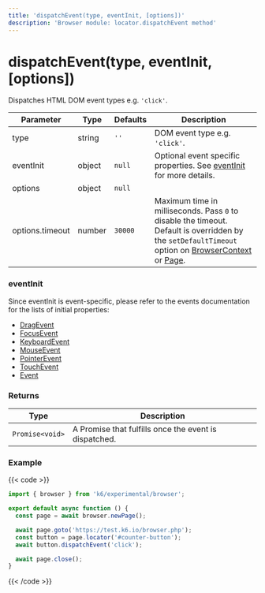 ```yaml
---
title: 'dispatchEvent(type, eventInit, [options])'
description: 'Browser module: locator.dispatchEvent method'
---
```


# dispatchEvent(type, eventInit, [options])

Dispatches HTML DOM event types e.g. `'click'`.

<TableWithNestedRows>

| Parameter       | Type   | Defaults | Description                                                                                                                                                                                                                                                                                                                                   |
| --------------- | ------ | -------- | --------------------------------------------------------------------------------------------------------------------------------------------------------------------------------------------------------------------------------------------------------------------------------------------------------------------------------------------- |
| type            | string | `''`     | DOM event type e.g. `'click'`.                                                                                                                                                                                                                                                                                                                |
| eventInit       | object | `null`   | Optional event specific properties. See [eventInit](#eventinit) for more details.                                                                                                                                                                                                                                                             |
| options         | object | `null`   |                                                                                                                                                                                                                                                                                                                                               |
| options.timeout | number | `30000`  | Maximum time in milliseconds. Pass `0` to disable the timeout. Default is overridden by the `setDefaultTimeout` option on [BrowserContext](https://grafana.com/docs/k6/<K6_VERSION>/javascript-api/k6-experimental/browser/browsercontext/) or [Page](https://grafana.com/docs/k6/<K6_VERSION>/javascript-api/k6-experimental/browser/page/). |

</TableWithNestedRows>

### eventInit

Since eventInit is event-specific, please refer to the events documentation for the lists of initial properties:

- [DragEvent](https://developer.mozilla.org/en-US/docs/Web/API/DragEvent/DragEvent)
- [FocusEvent](https://developer.mozilla.org/en-US/docs/Web/API/FocusEvent/FocusEvent)
- [KeyboardEvent](https://developer.mozilla.org/en-US/docs/Web/API/KeyboardEvent/KeyboardEvent)
- [MouseEvent](https://developer.mozilla.org/en-US/docs/Web/API/MouseEvent/MouseEvent)
- [PointerEvent](https://developer.mozilla.org/en-US/docs/Web/API/PointerEvent/PointerEvent)
- [TouchEvent](https://developer.mozilla.org/en-US/docs/Web/API/TouchEvent/TouchEvent)
- [Event](https://developer.mozilla.org/en-US/docs/Web/API/Event/Event)

### Returns

| Type            | Description                                           |
| --------------- | ----------------------------------------------------- |
| `Promise<void>` | A Promise that fulfills once the event is dispatched. |

### Example

{{< code >}}

```javascript
import { browser } from 'k6/experimental/browser';

export default async function () {
  const page = await browser.newPage();

  await page.goto('https://test.k6.io/browser.php');
  const button = page.locator('#counter-button');
  await button.dispatchEvent('click');

  await page.close();
}
```

{{< /code >}}
